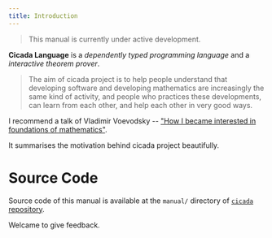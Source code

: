 ```yaml
---
title: Introduction
---
```


> This manual is currently under active development.

**Cicada Language** is a
*dependently typed programming language* and a
*interactive theorem prover*.

> The aim of cicada project is to help people understand that developing
> software and developing mathematics are increasingly the same kind of
> activity, and people who practices these developments, can learn from
> each other, and help each other in very good ways.

I recommend a talk of Vladimir Voevodsky -- ["How I became interested in foundations of mathematics"](https://readonly.link/articles/github.com/xieyuheng/inner/-/persons/vladimir-voevodsky/how-i-became-interested-in-foundations-of-mathematics.md).

It summarises the motivation behind cicada project beautifully.

# Source Code

Source code of this manual is available at
the `manual/` directory of [`cicada` repository](https://github.com/cicada-lang/cicada).

Welcame to give feedback.

